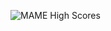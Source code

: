 ![MAME High Scores](https://user-images.githubusercontent.com/121322/46911507-9ae72280-cf12-11e8-8762-0df878801039.png)
